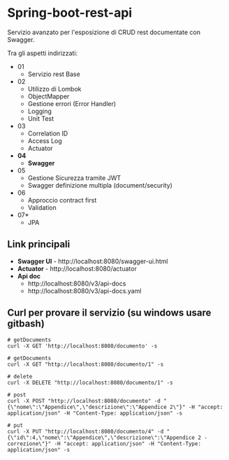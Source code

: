 # Spring-boot-rest-api

Servizio avanzato per l'esposizione di CRUD rest documentate con Swagger.

Tra gli aspetti indirizzati:
- 01
   - Servizio rest Base
- 02
   - Utilizzo di Lombok
   - ObjectMapper
   - Gestione errori (Error Handler)
   - Logging
   - Unit Test
- 03
   - Correlation ID
   - Access Log
   - Actuator
- **04**
   - **Swagger**
- 05
   - Gestione Sicurezza tramite JWT
   - Swagger definizione multipla (document/security)
- 06
   - Approccio contract first
   - Validation
- 07*
   - JPA


## Link principali
- **Swagger UI** - http://localhost:8080/swagger-ui.html
- **Actuator** - http://localhost:8080/actuator
- **Api doc**
   - http://localhost:8080/v3/api-docs
   - http://localhost:8080/v3/api-docs.yaml

## Curl per provare il servizio (su windows usare gitbash)

```shell
# getDocuments 
curl -X GET 'http://localhost:8080/documento' -s

# getDocuments 
curl -X GET "http://localhost:8080/documento/1" -s

# delete 
curl -X DELETE "http://localhost:8080/documento/1" -s

# post
curl -X POST "http://localhost:8080/documento" -d "{\"nome\":\"Appendice\",\"descrizione\":\"Appendice 2\"}" -H "accept: application/json" -H "Content-Type: application/json" -s 

# put
curl -X PUT "http://localhost:8080/documento/4" -d "{\"id\":4,\"nome\":\"Appendice\",\"descrizione\":\"Appendice 2 - correzione\"}" -H "accept: application/json" -H "Content-Type: application/json" -s
```
